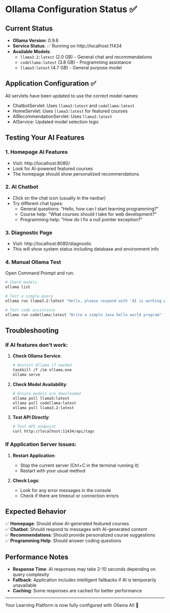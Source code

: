 # Ollama Configuration Status ✅

## Current Status
- **Ollama Version**: 0.9.6
- **Service Status**: ✅ Running on http://localhost:11434
- **Available Models**:
  - `llama3.2:latest` (2.0 GB) - General chat and recommendations
  - `codellama:latest` (3.8 GB) - Programming assistance  
  - `llama3:latest` (4.7 GB) - General purpose model

## Application Configuration ✅
All servlets have been updated to use the correct model names:
- ChatbotServlet: Uses `llama3:latest` and `codellama:latest`
- HomeServlet: Uses `llama3:latest` for featured courses
- AIRecommendationServlet: Uses `llama3:latest`
- AIService: Updated model selection logic

## Testing Your AI Features

### 1. Homepage AI Features
- Visit: http://localhost:8080/
- Look for AI-powered featured courses
- The homepage should show personalized recommendations

### 2. AI Chatbot
- Click on the chat icon (usually in the navbar)
- Try different chat types:
  - General questions: "Hello, how can I start learning programming?"
  - Course help: "What courses should I take for web development?"
  - Programming help: "How do I fix a null pointer exception?"

### 3. Diagnostic Page
- Visit: http://localhost:8080/diagnostic
- This will show system status including database and environment info

### 4. Manual Ollama Test
Open Command Prompt and run:
```bash
# Check models
ollama list

# Test a simple query
ollama run llama3.2:latest "Hello, please respond with 'AI is working properly'"

# Test code assistance
ollama run codellama:latest "Write a simple Java hello world program"
```

## Troubleshooting

### If AI features don't work:
1. **Check Ollama Service**:
   ```bash
   # Restart Ollama if needed
   taskkill /f /im ollama.exe
   ollama serve
   ```

2. **Check Model Availability**:
   ```bash
   # Ensure models are downloaded
   ollama pull llama3:latest
   ollama pull codellama:latest
   ollama pull llama3.2:latest
   ```

3. **Test API Directly**:
   ```bash
   # Test API endpoint
   curl http://localhost:11434/api/tags
   ```

### If Application Server Issues:
1. **Restart Application**:
   - Stop the current server (Ctrl+C in the terminal running it)
   - Restart with your usual method

2. **Check Logs**:
   - Look for any error messages in the console
   - Check if there are timeout or connection errors

## Expected Behavior
✅ **Homepage**: Should show AI-generated featured courses  
✅ **Chatbot**: Should respond to messages with AI-generated content  
✅ **Recommendations**: Should provide personalized course suggestions  
✅ **Programming Help**: Should answer coding questions  

## Performance Notes
- **Response Time**: AI responses may take 2-10 seconds depending on query complexity
- **Fallback**: Application includes intelligent fallbacks if AI is temporarily unavailable
- **Caching**: Some responses are cached for better performance

---
Your Learning Platform is now fully configured with Ollama AI! 🚀
